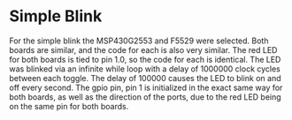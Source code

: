 # Simple Blink
For the simple blink the MSP430G2553 and F5529 were selected. Both boards are similar,
and the code for each is also very similar. The red LED for both boards is tied to pin
1.0, so the code for each is identical. The LED was blinked via an infinite while loop
with a delay of 1000000 clock cycles between each toggle. The delay of 100000 causes the 
LED to blink on and off every second. The gpio pin, pin 1 is initialized in the exact same
way for both boards, as well as the direction of the ports, due to the red LED being on the
same pin for both boards.